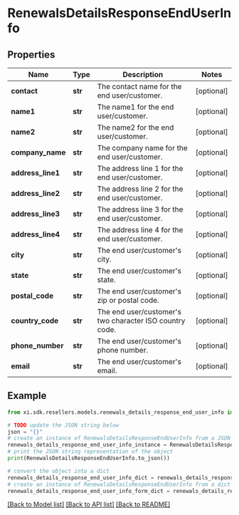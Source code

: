 # RenewalsDetailsResponseEndUserInfo


## Properties

Name | Type | Description | Notes
------------ | ------------- | ------------- | -------------
**contact** | **str** | The contact name for the end user/customer. | [optional] 
**name1** | **str** | The name1 for the end user/customer. | [optional] 
**name2** | **str** | The name2 for the end user/customer. | [optional] 
**company_name** | **str** | The company name for the end user/customer. | [optional] 
**address_line1** | **str** | The address line 1 for the end user/customer. | [optional] 
**address_line2** | **str** | The address line 2 for the end user/customer. | [optional] 
**address_line3** | **str** | The address line 3 for the end user/customer. | [optional] 
**address_line4** | **str** | The address line 4 for the end user/customer. | [optional] 
**city** | **str** | The end user/customer&#39;s city. | [optional] 
**state** | **str** | The end user/customer&#39;s state. | [optional] 
**postal_code** | **str** | The end user/customer&#39;s zip or postal code. | [optional] 
**country_code** | **str** | The end user/customer&#39;s two character ISO country code. | [optional] 
**phone_number** | **str** | The end user/customer&#39;s phone number. | [optional] 
**email** | **str** | The end user/customer&#39;s email. | [optional] 

## Example

```python
from xi.sdk.resellers.models.renewals_details_response_end_user_info import RenewalsDetailsResponseEndUserInfo

# TODO update the JSON string below
json = "{}"
# create an instance of RenewalsDetailsResponseEndUserInfo from a JSON string
renewals_details_response_end_user_info_instance = RenewalsDetailsResponseEndUserInfo.from_json(json)
# print the JSON string representation of the object
print(RenewalsDetailsResponseEndUserInfo.to_json())

# convert the object into a dict
renewals_details_response_end_user_info_dict = renewals_details_response_end_user_info_instance.to_dict()
# create an instance of RenewalsDetailsResponseEndUserInfo from a dict
renewals_details_response_end_user_info_form_dict = renewals_details_response_end_user_info.from_dict(renewals_details_response_end_user_info_dict)
```
[[Back to Model list]](../README.md#documentation-for-models) [[Back to API list]](../README.md#documentation-for-api-endpoints) [[Back to README]](../README.md)



